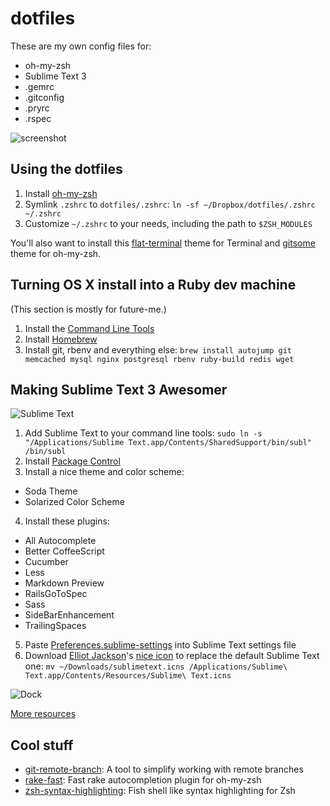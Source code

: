 dotfiles
========

These are my own config files for:

- oh-my-zsh
- Sublime Text 3
- .gemrc
- .gitconfig
- .pryrc
- .rspec

![screenshot](https://raw.github.com/KevinBongart/gitsome/master/screenshot.png)

Using the dotfiles
------------------

1. Install [oh-my-zsh](https://github.com/robbyrussell/oh-my-zsh)
2. Symlink `.zshrc` to `dotfiles/.zshrc`: `ln -sf ~/Dropbox/dotfiles/.zshrc ~/.zshrc`
3. Customize `~/.zshrc` to your needs, including the path to `$ZSH_MODULES`

You'll also want to install this [flat-terminal](https://github.com/KevinBongart/flat-terminal) theme for Terminal and [gitsome](https://github.com/KevinBongart/gitsome) theme for oh-my-zsh.

Turning OS X install into a Ruby dev machine
--------------------------------------------

(This section is mostly for future-me.)

1. Install the [Command Line Tools](https://developer.apple.com/downloads)
2. Install [Homebrew](http://brew.sh)
3. Install git, rbenv and everything else: `brew install autojump git memcached mysql nginx postgresql rbenv ruby-build redis wget`

Making Sublime Text 3 Awesomer
------------------------------

![Sublime Text](http://f.cl.ly/items/3A1p1u0S1w2U3i0c0n0H/sublime_screenshot.png)

1. Add Sublime Text to your command line tools: `sudo ln -s "/Applications/Sublime Text.app/Contents/SharedSupport/bin/subl" /bin/subl`
2. Install [Package Control](https://sublime.wbond.net/installation)
3. Install a nice theme and color scheme:
  - Soda Theme
  - Solarized Color Scheme
4. Install these plugins:
  - All Autocomplete
  - Better CoffeeScript
  - Cucumber
  - Less
  - Markdown Preview
  - RailsGoToSpec
  - Sass
  - SideBarEnhancement
  - TrailingSpaces
5. Paste [Preferences.sublime-settings](https://github.com/KevinBongart/dotfiles/blob/master/Preferences.sublime-settings) into Sublime Text settings file
6. Download [Elliot Jackson](http://dribbble.com/shots/872166-Sublime-Text-2-Replacement-Icon)'s [nice icon](http://cl.ly/Sgqw) to replace the default Sublime Text one: `mv ~/Downloads/sublimetext.icns /Applications/Sublime\ Text.app/Contents/Resources/Sublime\ Text.icns`

![Dock](http://f.cl.ly/items/3p1k260E28123c3h1R2Y/dock.png)

[More resources](http://blog.alexmaccaw.com/sublime-text)

Cool stuff
----------

- [git-remote-branch](https://github.com/webmat/git_remote_branch): A tool to simplify working with remote branches
- [rake-fast](https://github.com/KevinBongart/rake-fast): Fast rake autocompletion plugin for oh-my-zsh
- [zsh-syntax-highlighting](https://github.com/zsh-users/zsh-syntax-highlighting): Fish shell like syntax highlighting for Zsh
